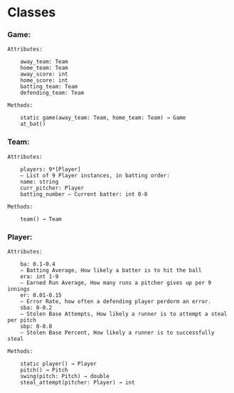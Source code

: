 # Classes

### Game:

    Attributes:

        away_team: Team
        home_team: Team
        away_score: int
        home_score: int
        batting_team: Team
        defending_team: Team

    Methods:

        static game(away_team: Team, home_team: Team) → Game
        at_bat()
        
### Team:

    Attributes:

        players: 9*[Player]
        – List of 9 Player instances, in batting order:
        name: string
        curr_pitcher: Player
        batting_number – Current batter: int 0-8

    Methods:

        team() → Team

### Player:

	Attributes:
	
        ba: 0.1-0.4
        – Batting Average, How likely a batter is to hit the ball
        era: int 1-9
        – Earned Run Average, How many runs a pitcher gives up per 9 innings
        er: 0.01-0.15
        – Error Rate, how often a defending player perdorm an error.
		sba: 0-0.2
        – Stolen Base Attempts, How likely a runner is to attempt a steal per pitch
		sbp: 0-0.8
        – Stolen Base Percent, How likely a runner is to successfully steal

	Methods:

		static player() → Player
		pitch() → Pitch
        swing(pitch: Pitch) → double
		steal_attempt(pitcher: Player) → int
